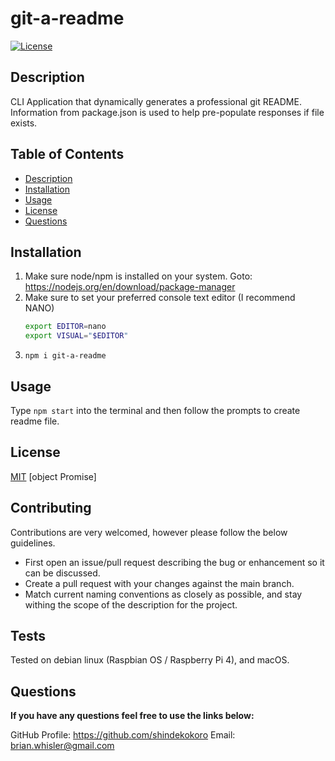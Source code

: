 # git-a-readme

[![License](https://img.shields.io/github/license/shindekokoro/git-a-readme)](http://choosealicense.com/licenses/mit/)
## Description
CLI Application that dynamically generates a professional git README. Information from package.json is used to help pre-populate responses if file exists.
## Table of Contents
- [Description](#description)
- [Installation](#installation)
- [Usage](#usage)
- [License](#license)
- [Questions](#questions)

## Installation
1. Make sure node/npm is installed on your system. Goto: https://nodejs.org/en/download/package-manager
2. Make sure to set your preferred console text editor (I recommend NANO)
   ```sh
   export EDITOR=nano
   export VISUAL="$EDITOR"
   ```
3. `npm i git-a-readme`

## Usage
Type `npm start` into the terminal and then follow the prompts to create readme file.
## License
[MIT](http://choosealicense.com/licenses/mit/)
 [object Promise]
## Contributing
Contributions are very welcomed, however please follow the below guidelines.

- First open an issue/pull request describing the bug or enhancement so it can be discussed.
- Create a pull request with your changes against the main branch.
- Match current naming conventions as closely as possible, and stay withing the scope of the description for the project.

## Tests
Tested on debian linux (Raspbian OS / Raspberry Pi 4), and macOS.
## Questions
**If you have any questions feel free to use the links below:**

GitHub Profile: https://github.com/shindekokoro
Email: brian.whisler@gmail.com
